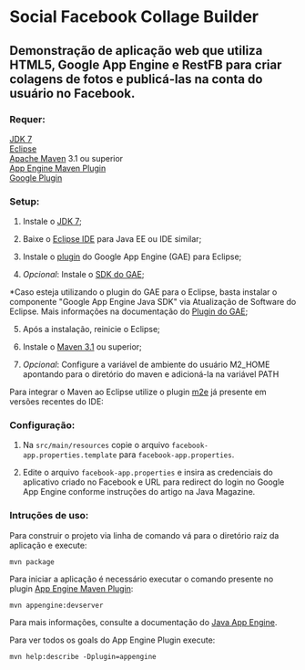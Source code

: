 Social Facebook Collage Builder
======

## Demonstração de aplicação web que utiliza HTML5, Google App Engine e RestFB para criar colagens de fotos e publicá-las na conta do usuário no Facebook.

### Requer:
[JDK 7](http://www.oracle.com/technetwork/pt/java/javase/downloads/index.html)  
[Eclipse](http://www.eclipse.org/downloads/)  
[Apache Maven](http://maven.apache.org) 3.1 ou superior  
[App Engine Maven Plugin](http://code.google.com/p/appengine-maven-plugin/)  
[Google Plugin](https://developers.google.com/eclipse/)  

### Setup:
1) Instale o [JDK 7](http://www.oracle.com/technetwork/java/javase/downloads/index.html);

2) Baixe o [Eclipse IDE](http://www.eclipse.org/downloads/) para Java EE ou IDE similar;

3) Instale o [plugin](https://developers.google.com/eclipse/?hl=pt-BR) do Google App Engine (GAE) para Eclipse;

4) *Opcional*: Instale o [SDK do GAE](https://developers.google.com/appengine/downloads?hl=pt-br);

*Caso esteja utilizando o plugin do GAE para o Eclipse, basta instalar o componente "Google App Engine Java SDK" via Atualização de Software do Eclipse. Mais informações na documentação do [Plugin do GAE](https://developers.google.com/eclipse/docs/getting_started?hl=pt-BR);

5) Após a instalação, reinicie o Eclipse;

6) Instale o [Maven 3.1](http://maven.apache.org/) ou superior;

7) *Opcional*: Configure a variável de ambiente do usuário M2_HOME apontando para o diretório do maven e adicioná-la na variável PATH

Para integrar o Maven ao Eclipse utilize o plugin [m2e](http://eclipse.org/m2e/) já presente em versões recentes do IDE:

### Configuração:

1) Na `src/main/resources` copie o arquivo `facebook-app.properties.template` para `facebook-app.properties`.

2) Edite o arquivo `facebook-app.properties` e insira as credenciais do aplicativo criado no Facebook e URL para redirect
do login no Google App Engine conforme instruções do artigo na Java Magazine.

### Intruções de uso:

Para construir o projeto via linha de comando vá para o diretório raiz da aplicação e execute:

    mvn package

Para iniciar a aplicação é necessário executar o comando presente no plugin [App Engine Maven Plugin](http://code.google.com/p/appengine-maven-plugin/):

    mvn appengine:devserver

Para mais informações, consulte a documentação do [Java App Engine](https://developers.google.com/appengine/docs/java/overview).

Para ver todos os goals do App Engine Plugin execute:

    mvn help:describe -Dplugin=appengine